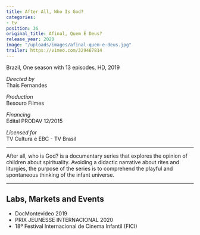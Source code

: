 ```yaml
---
title: After All, Who Is God?
categories:
- tv
position: 36
original_title: Afinal, Quem É Deus?
release_year: 2020
image: "/uploads/images/afinal-quem-e-deus.jpg"
trailer: https://vimeo.com/329467814
---
```


Brazil, One season with 13 episodes, HD, 2019

_Directed by_  
Thais Fernandes

_Production_  
Besouro Filmes

_Financing_  
Edital PRODAV 12/2015

_Licensed for_  
TV Cultura e EBC - TV Brasil

---

After all, who is God? is a documentary series that explores the opinion of children about spirituality. Avoiding a didactic narrative about rites and liturgies, the purpose of the series is to comprehend the playful and spontaneous thinking of the infant universe.

---

## Labs, Markets and Events

- DocMontevideo 2019
- PRIX JEUNESSE INTERNACIONAL 2020
- 18º Festival Internacional de Cinema Infantil (FICI)

